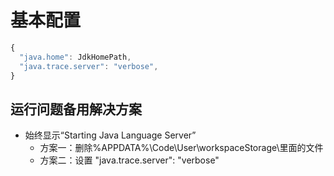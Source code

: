 # 基本配置

```js
{
  "java.home": JdkHomePath,
  "java.trace.server": "verbose",
}
```

## 运行问题备用解决方案
- 始终显示“Starting Java Language Server”
    - 方案一：删除%APPDATA%\Code\User\workspaceStorage\里面的文件
    - 方案二：设置 "java.trace.server": "verbose"
